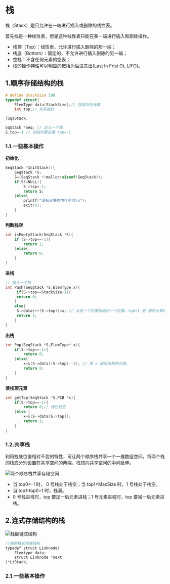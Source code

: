 # 栈

栈（Stack）是只允许在一端进行插入或删除的线性表。

首先栈是一种线性表，但是这种线性表只能在某一端进行插入和删除操作。

- 栈顶（Top）：线性表，允许进行插入删除的那一端；
- 栈底（Bottom）：固定的，不允许进行插入删除的另一端；
- 空栈：不含任何元素的空表；
- 栈的操作特性可以明显的概括为后进先出(Last In Frist Ot, LIFO)。

## 1.顺序存储结构的栈

```c
# define StackSize 100
typedef struct{
    ElemType data[StackSize];// 存放队列元素
    int top;// 队列指针

}SqsStack;
```
```c
SqStack *Seq; // 定义一个栈
S.top=-1 // 初始时要设置 top=-1
```

### 1.1.一些基本操作

**初始化**

```c
SeqStack *InitStack(){
    SeqStack *S;
    S=(SeqStack *)malloc(sizeof(SeqStack));
    if(S!=NULL){
        S->top=-1;
        return S;
    }else{
        printf("没有足够的内存空间\n");
        exit(0);
    }
}
```

**判断栈空**

```c
int isEmptyStack(SeqStack *S){
    if (S->top==-1){
        return 1;
    }else{
        return 0;
    }
}
```



**进栈**

```c
// 插入一个栈
int Push(SeqStack *S,ElemType x){
     if(S->top==StackSize-1){
     return 0;
    }
    else{
     S->data[++(S->top)]=x; // 从前一个位置指向后一个位置，top+1 是 栈中元素的数量 
     return 1;
    }
}
```

**出栈**

```c
int Pop(SeqStack *S,ElemType* x){
    if(S->top==-1){
        return 0;
    }else{
        x=&(S->data[(S->top)--]); // 用 x 接受出栈的元素。
        return 0;
    }
}
```

**读栈顶元素**

```c
int getTop(SeqStack *S,PCB *x){
    if(S->top==-1){
        return 0;// 栈已经空
    }else {
        x=&(S->data[S->top]);
        return 1;
    }
}
```

### 1.2.共享栈

利用栈底位置相对不变的特性，可让两个顺序栈共享一个一维数组空间，将两个栈的栈底分别设置在共享空间的两端，栈顶向共享空间的中间延伸。

![两个顺序栈共享存储空间](https://images-1302683597.cos.ap-nanjing.myqcloud.com/images/StudyNotes/Algorithm/images_20220327202911.png)

- 当 top0=-1 时， 0 号栈处于栈空；当 top1=MaxSize 时，1 号栈处于栈空。
- 当 top1-top0=1 时，栈满。
- 0 号栈进栈时，top 要加一后元素进栈；1 号元素进程时，top 要减一后元素进栈。



## 2.连式存储结构的栈

![栈额链式结构](https://images-1302683597.cos.ap-nanjing.myqcloud.com/images/StudyNotes/Algorithm/images_20220327202928.png)

```c
//栈的链式存储结构
typedef struct Linknode{
    Elemtype data;
    struct Linknode *next;
}*LiStack;
```



### 2.1.一些基本操作